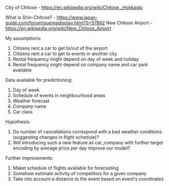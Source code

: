 City of Chitose - https://en.wikipedia.org/wiki/Chitose,_Hokkaido

What is Shin-Chitose? - https://www.japan-guide.com/forum/quereadisplay.html?0+57892
New Chitose Airport - https://en.wikipedia.org/wiki/New_Chitose_Airport

My assumptions:
1. Citizens rent a car to get to/out of the airport
2. Citizens rent a car to get to events in another city
3. Rental frequency might depend on day of week and holiday
4. Rental frequency might depend on company name and car park available

Data available for predictioning:
1. Day of week
2. Schedule of events in neighbourhood areas
3. Weather forecast
4. Company name
5. Car class

Hypothesis:
1. Do number of cancellations correspond with a bad weather conditions (suggesting changes in flight schedule)?
2. Will introducing such a new feature as car_company with further target encoding by average price per day improve our model?


Further improvements:
1. Maket schedule of flights available for forecasting
2. Somehow estimate activity of competitors for a given company
3. Take into account a distance to the event based on event's coordinates  
